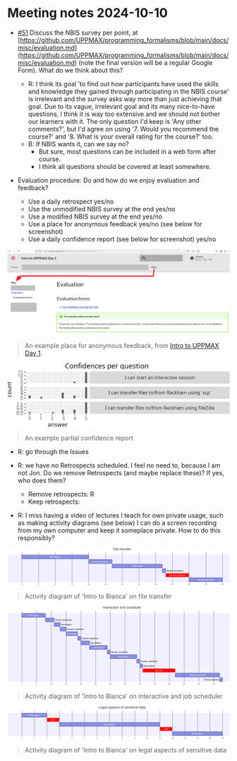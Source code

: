 # Meeting notes 2024-10-10

- [#51](https://github.com/UPPMAX/programming_formalisms/issues/51)
  Discuss the NBIS survey per point, at 
  [https://github.com/UPPMAX/programming_formalisms/blob/main/docs/misc/evaluation.md](https://github.com/UPPMAX/programming_formalisms/blob/main/docs/misc/evaluation.md)
  (note the final version will be a regular Google Form).
  What do we think about this?
  - R: I think its goal 'to find out how participants have used the skills and
    knowledge they gained through participating in the NBIS course' is
    irrelevant and the survey asks way more than just achieving that goal.
    Due to its vague, irrelevant goal and its many nice-to-have questions,
    I think it is way too extensive and we should not bother our learners with
    it. 
    The only question I'd keep is 'Any other comments?', but I'd agree on using
    '7. Would you recommend the course?' and
    '8. What is your overall rating for the course?' too.
  - B: If NBIS wants it, can we say no?
      - But sure, most questions can be included in a web form after course.
      - I think all questions should be covered at least somewhere.

- Evaluation procedure: Do and how do we enjoy evaluation and feedback?
  - Use a daily retrospect yes/no
  - Use the unmodified NBIS survey at the end yes/no
  - Use a modified NBIS survey at the end yes/no
  - Use a place for anonymous feedback yes/no (see below for screenshot)
  - Use a daily confidence report (see below for screenshot) yes/no

![An example place for anonymous feedback](20241010_place_for_anonymous_feedback.png)

> An example place for anonymous feedback, from
> [Intro to UPPMAX Day 1](https://uppmax.github.io/uppmax_intro_day_1/misc/evaluation/).

![An example partial confidence report](20241010_confidences_per_question.png)

> An example partial confidence report

- R: go through the Issues
- R: we have no Retrospects scheduled. I feel no need to, because I am
  not Jon. Do we remove Retrospects (and maybe replace these)?
  If yes, who does them?
  - Remove retrospects: R
  - Keep retrospects:

- R: I miss having a video of lectures I teach for own private usage,
  such as making activity diagrams (see below)
  I can do a screen recording from my own computer and keep it someplace
  private. How to do this responsibly?

![Activity diagram of 'Intro to Bianca' on file transfer](20241010_activity_1.png)

> Activity diagram of 'Intro to Bianca' on file transfer

![Activity diagram of 'Intro to Bianca' on interactive and job scheduler](20241010_activity_2.png)

> Activity diagram of 'Intro to Bianca' on interactive and job scheduler

![Activity diagram of 'Intro to Bianca' on legal aspects of sensitive data](20241010_activity_3.png)

> Activity diagram of 'Intro to Bianca' on legal aspects of sensitive data
